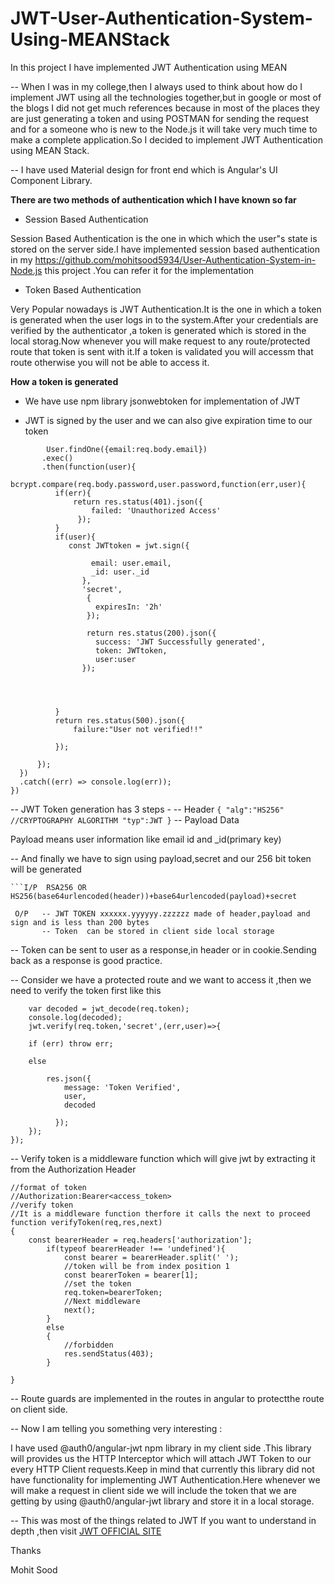 # JWT-User-Authentication-System-Using-MEANStack
In this project I have implemented JWT Authentication using MEAN

-- When I was in my college,then I always used to think about how do I implement JWT using all the technologies together,but in google or most of the blogs I did not get much references because in most of the places they are just generating a token and using POSTMAN for sending the request and for a someone who is new to the Node.js it will take very much time to make a complete application.So I decided to implement JWT Authentication using MEAN Stack.

-- I have used Material design for front end which is Angular's UI Component Library. 

**There are two methods of authentication which I have known so far**

- Session Based Authentication

Session Based Authentication is the one in which which the user"s state is stored on the server side.I have implemented session based authentication in my https://github.com/mohitsood5934/User-Authentication-System-in-Node.js this project .You can refer it for the implementation

- Token Based Authentication

Very Popular nowadays is JWT Authentication.It is the one in which a token is generated when the user logs in to the system.After your credentials are verified by the authenticator ,a token is generated which is stored in the local storag.Now whenever you will make request to any route/protected route that token is sent with it.If a token is validated you will accessm that route otherwise you will not be able to access it.


**How a token is generated**

-  We have use npm library jsonwebtoken for implementation of JWT

-  JWT is signed by the user and we can also give expiration time to our token 
 
  ``` router.post("/signin",function(req,res){
          User.findOne({email:req.body.email})
         .exec()
         .then(function(user){
         bcrypt.compare(req.body.password,user.password,function(err,user){
            if(err){
                return res.status(401).json({
                    failed: 'Unauthorized Access' 
                 });
            }
            if(user){
               const JWTtoken = jwt.sign({
                   
                    email: user.email,
                    _id: user._id
                  },
                  'secret',
                   {
                     expiresIn: '2h'
                   });

                   return res.status(200).json({
                     success: 'JWT Successfully generated',
                     token: JWTtoken,
                     user:user
                  });
                  
                   

                
            }
            return res.status(500).json({
                failure:"User not verified!!"

            });

        });
    })
    .catch((err) => console.log(err));
})
```

--  JWT Token generation has 3 steps -
  -- Header 
     ```
     {
     "alg":"HS256" //CRYPTOGRAPHY ALGORITHM
     "typ":JWT
     }
     ```
  --  Payload Data
     
  Payload means user information like email id and _id(primary key)
  
  --  And finally we have to sign using payload,secret and our 256 bit token will be generated
  
  
    ```I/P  RSA256 OR HS256(base64urlencoded(header))+base64urlencoded(payload)+secret
     
     O/P   -- JWT TOKEN xxxxxx.yyyyyy.zzzzzz made of header,payload and sign and is less than 200 bytes
           -- Token  can be stored in client side local storage
       
 --  Token can be sent to user as a response,in header or in cookie.Sending back as a response is good practice.
 
 
--   Consider we have a protected route and we want to access it ,then we need to verify the token first like this

```router.get('/protectedRoute',verifyToken,function(req,res){
    var decoded = jwt_decode(req.token);
    console.log(decoded);
    jwt.verify(req.token,'secret',(err,user)=>{
    
    if (err) throw err;
    
    else
 
        res.json({
            message: 'Token Verified',
            user,
            decoded
          
          });
    });
});
```

--  Verify token is a middleware function which will give jwt by extracting it from the Authorization Header

```
//format of token
//Authorization:Bearer<access_token>
//verify token
//It is a middleware function therfore it calls the next to proceed
function verifyToken(req,res,next)
{
	const bearerHeader = req.headers['authorization'];
		if(typeof bearerHeader !== 'undefined'){
            const bearer = bearerHeader.split(' ');
            //token will be from index position 1
            const bearerToken = bearer[1];
            //set the token
            req.token=bearerToken;
            //Next middleware
            next();
		}
		else
		{
			//forbidden
			res.sendStatus(403);
		}

}
```
-- Route guards are implemented in the routes in angular to protectthe route on client side.

-- Now I am telling you something very interesting :
 
   I have used  @auth0/angular-jwt npm library in my client side .This library will provides us the HTTP Interceptor which will attach   JWT Token to our every HTTP Client requests.Keep in mind that currently this library did not have functionality for implementing JWT Authentication.Here whenever we  will make a request in client side we will include the token that we are getting by using @auth0/angular-jwt library and store it in a local storage.


--  This was most of the things related to JWT 
   If you want to understand in depth ,then visit [JWT OFFICIAL SITE](https://jwt.io/introduction/)
   
   
   Thanks 
   
   Mohit Sood
            
            
            
            
            
            
            
            
          
  


